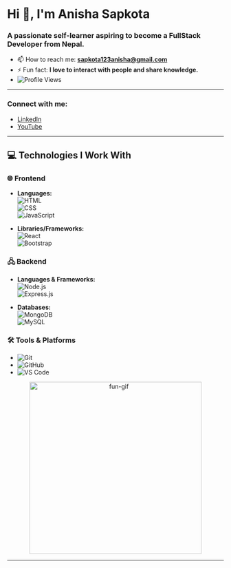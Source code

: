 # Hi 👋, I'm Anisha Sapkota

### A passionate self-learner aspiring to become a FullStack Developer from Nepal.


- 📫 How to reach me: **sapkota123anisha@gmail.com**
- ⚡ Fun fact: **I love to interact with people and share knowledge.**
-  ![Profile Views](https://komarev.com/ghpvc/?username=dinesh16adh&color=blue)


---

### Connect with me:

- [LinkedIn](https://www.linkedin.com/in/anisha-sapkota-812b7524b/)
- [YouTube](https://youtube.com/@letslearntogether-018?si=bUFQKoMCUqavwURU)

---


## 💻 Technologies I Work With

### 🌐 Frontend
- **Languages:**  
  ![HTML](https://img.shields.io/badge/HTML5-E34F26?style=for-the-badge&logo=html5&logoColor=white)  
  ![CSS](https://img.shields.io/badge/CSS3-1572B6?style=for-the-badge&logo=css3&logoColor=white)  
  ![JavaScript](https://img.shields.io/badge/JavaScript-F7DF1E?style=for-the-badge&logo=javascript&logoColor=black)  

- **Libraries/Frameworks:**  
  ![React](https://img.shields.io/badge/React-61DAFB?style=for-the-badge&logo=react&logoColor=black)  
  ![Bootstrap](https://img.shields.io/badge/Bootstrap-7952B3?style=for-the-badge&logo=bootstrap&logoColor=white)  

### 🖧 Backend
- **Languages & Frameworks:**  
  ![Node.js](https://img.shields.io/badge/Node.js-339933?style=for-the-badge&logo=node-dot-js&logoColor=white)  
  ![Express.js](https://img.shields.io/badge/Express.js-404D59?style=for-the-badge)  

- **Databases:**  
  ![MongoDB](https://img.shields.io/badge/MongoDB-4EA94B?style=for-the-badge&logo=mongodb&logoColor=white)  
  ![MySQL](https://img.shields.io/badge/MySQL-4479A1?style=for-the-badge&logo=mysql&logoColor=white)  

### 🛠️ Tools & Platforms
- ![Git](https://img.shields.io/badge/Git-F05032?style=for-the-badge&logo=git&logoColor=white)
- ![GitHub](https://img.shields.io/badge/GitHub-181717?style=for-the-badge&logo=github)
- ![VS Code](https://img.shields.io/badge/Visual_Studio_Code-0078D4?style=for-the-badge&logo=visual-studio-code&logoColor=white)




<p align="center">
  <img src="https://media.giphy.com/media/Xz9Dh4DmjXtM3n9rD7/giphy.gif" alt="fun-gif" width="400" />
</p>

---


<!--
**iamanisha-git/iamanisha-git** is a ✨ _special_ ✨ repository because its `README.md` (this file) appears on your GitHub profile.

Here are some ideas to get you started:

- 🔭 I’m currently working on ...
- 🌱 I’m currently learning ...
- 👯 I’m looking to collaborate on ...
- 🤔 I’m looking for help with ...
- 💬 Ask me about ...
- 📫 How to reach me: ...
- 😄 Pronouns: ...
- ⚡ Fun fact: ...
-->
